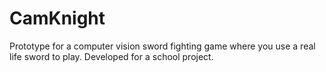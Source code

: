 # CamKnight
Prototype for a computer vision sword fighting game where you use a real life sword to play. Developed for a school project.
